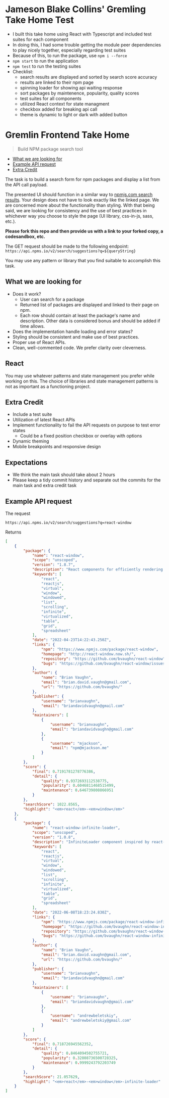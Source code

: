 # Jameson Blake Collins' Gremling Take Home Test

-   I built this take home using React with Typescript and included test suites for each component
-   In doing this, I had some trouble getting the module peer dependencies to play nicely together, especially regarding test suites
-   Because of this, to run the package, use `npm i --force`
-   `npm start` to run the application
-   `npm test` to run the testing suites
-   Checklist:
    -   search results are displayed and sorted by search score accuracy
    -   results are linked to their npm page
    -   spinning loader for showing api waiting response
    -   sort packages by maintenence, popularity, quality scores
    -   test suites for all components
    -   utilized React context for state managment
    -   checkbox added for breaking api call
    -   theme is dynamic to light or dark with added button

# Gremlin Frontend Take Home

> Build NPM package search tool

-   [What we are looking for](#what-we-are-looking-for)
-   [Example API request](#example-api-request)
-   [Extra Credit](#extra-credit)

The task is to build a search form for npm packages and display a list from the API call payload.

The presented UI should function in a similar way to [npmjs.com search results](https://www.npmjs.com/search?q=react-window). Your design does not have to look exactly like the linked page. We are concerned more about the functionality than styling. With that being said, we are looking for consistency and the use of best practices in whichever way you choose to style the page (UI library, css-in-js, sass, etc.).

**Please fork this repo and then provide us with a link to your forked copy, a codesandbox, etc.**

The GET request should be made to the following endpoint: `https://api.npms.io/v2/search/suggestions?q=${queryString}`

You may use any pattern or library that you find suitable to accomplish this task.

## What we are looking for

-   Does it work?
    -   User can search for a package
    -   Returned list of packages are displayed and linked to their page on npm.
    -   Each row should contain at least the package's name and description. Other data is considered bonus and should be added if time allows.
-   Does the implementation handle loading and error states?
-   Styling should be consistent and make use of best practices.
-   Proper use of React APIs.
-   Clean, well-commented code. We prefer clarity over cleverness.

## React

You may use whatever patterns and state management you prefer while working on this. The choice of libraries and state management patterns is not as important as a functioning project.

## Extra Credit

-   Include a test suite
-   Utilization of latest React APIs
-   Implement functionality to fail the API requests on purpose to test error states
    -   Could be a fixed position checkbox or overlay with options
-   Dynamic theming
-   Mobile breakpoints and responsive design

## Expectations

-   We think the main task should take about 2 hours
-   Please keep a tidy commit history and separate out the commits for the main task and extra credit task

## Example API request

The request

```
https://api.npms.io/v2/search/suggestions?q=react-window
```

Returns

```json
[
    {
        "package": {
            "name": "react-window",
            "scope": "unscoped",
            "version": "1.8.7",
            "description": "React components for efficiently rendering large, scrollable lists and tabular data",
            "keywords": [
                "react",
                "reactjs",
                "virtual",
                "window",
                "windowed",
                "list",
                "scrolling",
                "infinite",
                "virtualized",
                "table",
                "grid",
                "spreadsheet"
            ],
            "date": "2022-04-23T14:22:43.250Z",
            "links": {
                "npm": "https://www.npmjs.com/package/react-window",
                "homepage": "http://react-window.now.sh/",
                "repository": "https://github.com/bvaughn/react-window",
                "bugs": "https://github.com/bvaughn/react-window/issues"
            },
            "author": {
                "name": "Brian Vaughn",
                "email": "brian.david.vaughn@gmail.com",
                "url": "https://github.com/bvaughn/"
            },
            "publisher": {
                "username": "brianvaughn",
                "email": "briandavidvaughn@gmail.com"
            },
            "maintainers": [
                {
                    "username": "brianvaughn",
                    "email": "briandavidvaughn@gmail.com"
                },
                {
                    "username": "mjackson",
                    "email": "npm@mjackson.me"
                }
            ]
        },
        "score": {
            "final": 0.7191781278776386,
            "detail": {
                "quality": 0.9372693112538775,
                "popularity": 0.6046811468515499,
                "maintenance": 0.646739808866951
            }
        },
        "searchScore": 1022.8565,
        "highlight": "<em>react</em>-<em>window</em>"
    },
    {
        "package": {
            "name": "react-window-infinite-loader",
            "scope": "unscoped",
            "version": "1.0.8",
            "description": "InfiniteLoader component inspired by react-virtualized but for use with react-window",
            "keywords": [
                "react",
                "reactjs",
                "virtual",
                "window",
                "windowed",
                "list",
                "scrolling",
                "infinite",
                "virtualized",
                "table",
                "grid",
                "spreadsheet"
            ],
            "date": "2022-06-08T18:23:24.830Z",
            "links": {
                "npm": "https://www.npmjs.com/package/react-window-infinite-loader",
                "homepage": "https://github.com/bvaughn/react-window-infinite-loader/",
                "repository": "https://github.com/bvaughn/react-window-infinite-loader",
                "bugs": "https://github.com/bvaughn/react-window-infinite-loader/issues"
            },
            "author": {
                "name": "Brian Vaughn",
                "email": "brian.david.vaughn@gmail.com",
                "url": "https://github.com/bvaughn/"
            },
            "publisher": {
                "username": "brianvaughn",
                "email": "briandavidvaughn@gmail.com"
            },
            "maintainers": [
                {
                    "username": "brianvaughn",
                    "email": "briandavidvaughn@gmail.com"
                },
                {
                    "username": "andrewbeletskiy",
                    "email": "andrewbeletskiy@gmail.com"
                }
            ]
        },
        "score": {
            "final": 0.718726945562352,
            "detail": {
                "quality": 0.8464094502755721,
                "popularity": 0.32808736500728325,
                "maintenance": 0.9999243792203749
            }
        },
        "searchScore": 21.057629,
        "highlight": "<em>react</em>-<em>window</em>-infinite-loader"
    }
]
```
